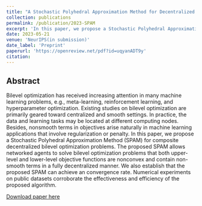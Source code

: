 ```yaml
---
title: "A Stochastic Polyhedral Approximation Method for Decentralized Composite Bilevel Optimization"
collection: publications
permalink: /publication/2023-SPAM
excerpt: 'In this paper, we propose a Stochastic Polyhedral Approximation Method (SPAM) for composite decentralized bilevel optimization problems.'
date: 2023-05-21
venue: 'NeurIPS(in submission)'
date_label: 'Preprint'
paperurl: 'https://openreview.net/pdf?id=uqyanADT9y'
citation: 
---
```

## Abstract

Bilevel optimization has received increasing attention in many machine learning problems, e.g., meta-learning, reinforcement learning, and hyperparameter optimization. Existing studies on bilevel optimization are primarily geared toward centralized and smooth settings. In practice, the data and learning tasks may be located at different computing nodes. Besides, nonsmooth terms in objectives arise naturally in machine learning applications that involve regularization or penalty. In this paper, we propose a Stochastic Polyhedral Approximation Method (SPAM) for composite decentralized bilevel optimization problems. The proposed SPAM allows networked agents to solve bilevel optimization problems that both upper-level and lower-level objective functions are nonconvex and contain non-smooth terms in a fully decentralized manner. We also establish that the proposed SPAM can achieve an convergence rate. Numerical experiments on public datasets corroborate the effectiveness and efficiency of the proposed algorithm.

[Download paper here](https://openreview.net/pdf?id=uqyanADT9y)


